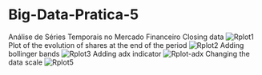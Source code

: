 # Big-Data-Pratica-5
Análise de Séries Temporais no Mercado Financeiro
Closing data
![Rplot1](https://user-images.githubusercontent.com/66141064/214175013-1bc45613-cab7-4c16-b789-136440e5e517.png)
Plot of the evolution of shares at the end of the period
![Rplot2](https://user-images.githubusercontent.com/66141064/214175027-54717853-935f-486b-9403-425b1d59a70e.png)
Adding bollinger bands
![Rplot3](https://user-images.githubusercontent.com/66141064/214175039-09743588-1c73-4924-b15d-830cceff2e37.png)
Adding adx indicator
![Rplot-adx](https://user-images.githubusercontent.com/66141064/214175048-3b40d736-57f5-49a6-b8b4-d30dfeb7e81d.png)
Changing the data scale
![Rplot5](https://user-images.githubusercontent.com/66141064/214175055-5263e5ff-77b7-4cbc-bc88-c22aaaf2f1e8.png)
